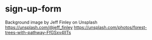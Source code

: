 # sign-up-form


Background image by Jeff Finley on Unsplash
https://unsplash.com/@jeff_finley
https://unsplash.com/photos/forest-trees-with-pathway-FfGSxv4lITs
